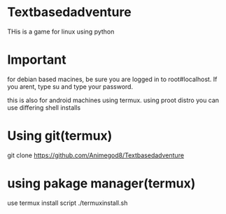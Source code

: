 # Textbasedadventure

THis is a game for linux using python


# Important

for debian based macines, be sure you are logged in to root#localhost. If you arent, type su and type your password.

this is also for android machines using termux. using proot distro you can use differing shell installs

# Using git(termux)

git clone https://github.com/Animegod8/Textbasedadventure

# using pakage manager(termux)
use termux install script
./termuxinstall.sh
